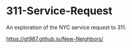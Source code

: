 # 311-Service-Request
An exploration of the NYC service request to 311.

https://gt987.github.io/New-Neighbors/

